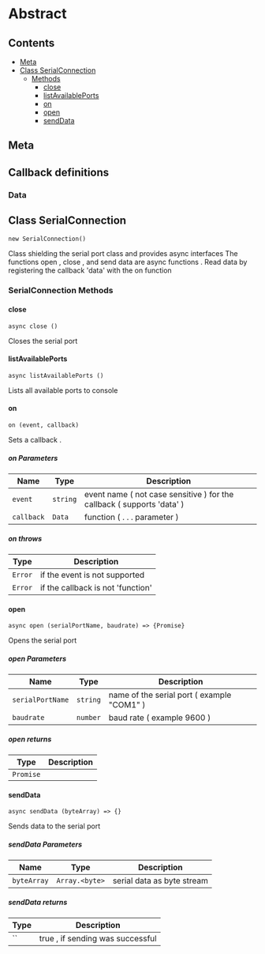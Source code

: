 <!-- This file is generated by jsmddoc version 0.1 -->

# Abstract

## Contents

- [Meta](#Meta)
- [Class SerialConnection](#Class-SerialConnection)
  - [Methods](#SerialConnection-Methods)
    - [close](#close)
    - [listAvailablePorts](#listAvailablePorts)
    - [on](#on)
    - [open](#open)
    - [sendData](#sendData)

## Meta

## Callback definitions

### Data


## Class SerialConnection

`new SerialConnection()`

Class shielding the serial port class and provides async interfaces The functions open , close , and send data are async functions . Read data by registering the callback 'data' with the on function

### SerialConnection Methods

#### close

`async close ()`

Closes the serial port

#### listAvailablePorts

`async listAvailablePorts ()`

Lists all available ports to console

#### on

`on (event, callback)`

Sets a callback .

##### on Parameters

| Name | Type | Description |
| ---------- | ------------ | ----------------- |
| `event` | `string` | event name ( not case sensitive ) for the callback ( supports 'data' ) | |
| `callback` | `Data` | function ( . . . parameter ) | |

##### on throws

| Type | Description |
| ---- | ----------- |
| `Error` | if the event is not supported |
| `Error` | if the callback is not 'function' |

#### open

`async open (serialPortName, baudrate) => {Promise}`

Opens the serial port

##### open Parameters

| Name | Type | Description |
| ---------- | ------------ | ----------------- |
| `serialPortName` | `string` | name of the serial port ( example "COM1" ) | |
| `baudrate` | `number` | baud rate ( example 9600 ) | |

##### open returns

| Type | Description |
| ---- | ----------- |
| `Promise` |  |

#### sendData

`async sendData (byteArray) => {}`

Sends data to the serial port

##### sendData Parameters

| Name | Type | Description |
| ---------- | ------------ | ----------------- |
| `byteArray` | `Array.<byte>` | serial data as byte stream | |

##### sendData returns

| Type | Description |
| ---- | ----------- |
| `` | true , if sending was successful |
